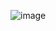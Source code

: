 ![image](https://github.com/ClaudCZX/claudczx/assets/34380574/8f4c4af6-2077-4e77-a46e-174de0718b2e)


<!--
**ClaudCZX/claudczx** is a ✨ _special_ ✨ repository because its `README.md` (this file) appears on your GitHub profile.

Here are some ideas to get you started:

- 🔭 I’m currently working on ...
- 🌱 I’m currently learning ...
- 👯 I’m looking to collaborate on ...
- 🤔 I’m looking for help with ...
- 💬 Ask me about ...
- 📫 How to reach me: ...
- 😄 Pronouns: ...
- ⚡ Fun fact: ...
-->
